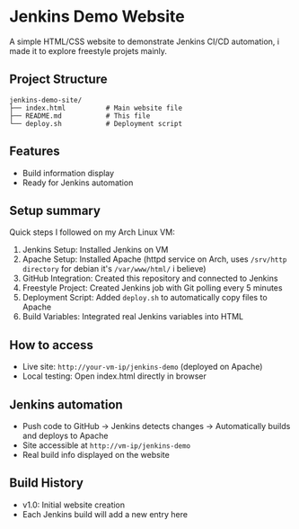 # Jenkins Demo Website

A simple HTML/CSS website to demonstrate Jenkins CI/CD automation, i made it to explore freestyle projets mainly.

## Project Structure
```
jenkins-demo-site/
├── index.html          # Main website file
├── README.md           # This file
└── deploy.sh           # Deployment script
```

## Features
- Build information display
- Ready for Jenkins automation

## Setup summary
Quick steps I followed on my Arch Linux VM:

1. Jenkins Setup: Installed Jenkins on VM
2. Apache Setup: Installed Apache (httpd service on Arch, uses `/srv/http directory` for debian it's `/var/www/html/` i believe)
3. GitHub Integration: Created this repository and connected to Jenkins
4. Freestyle Project: Created Jenkins job with Git polling every 5 minutes
5. Deployment Script: Added `deploy.sh` to automatically copy files to Apache
6. Build Variables: Integrated real Jenkins variables into HTML

## How to access 
- Live site: `http://your-vm-ip/jenkins-demo` (deployed on Apache)
- Local testing: Open index.html directly in browser

## Jenkins automation
- Push code to GitHub → Jenkins detects changes → Automatically builds and deploys to Apache
- Site accessible at `http://vm-ip/jenkins-demo`
- Real build info displayed on the website

## Build History
- v1.0: Initial website creation
- Each Jenkins build will add a new entry here
